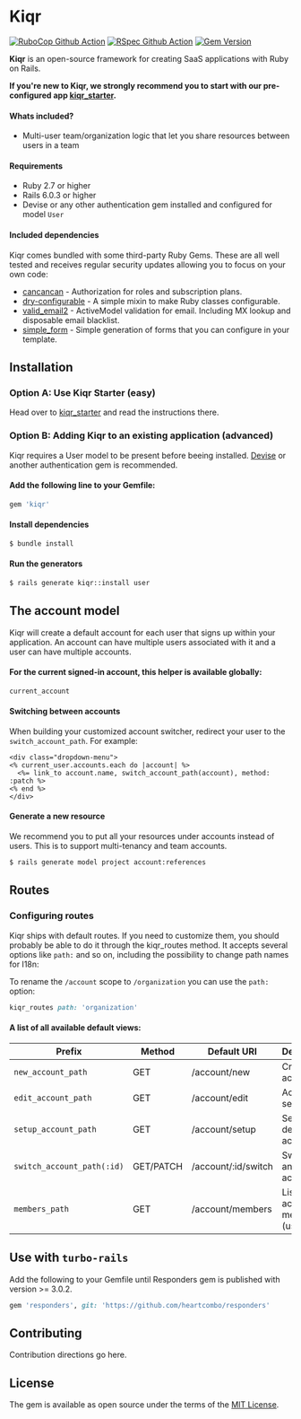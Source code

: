 
Kiqr
==============

[![RuboCop Github Action](https://github.com/kiqr/kiqr/actions/workflows/rubocop.yml/badge.svg)](https://github.com/kiqr/kiqr/actions/workflows/rubocop.yml)
[![RSpec Github Action](https://github.com/kiqr/kiqr/actions/workflows/rspec.yml/badge.svg)](https://github.com/kiqr/kiqr/actions/workflows/rspec.yml)
[![Gem Version](https://badge.fury.io/rb/kiqr.svg)](https://badge.fury.io/rb/kiqr)

**Kiqr** is an open-source framework for creating SaaS applications with Ruby on Rails.

**If you're new to Kiqr, we strongly recommend you to start with our pre-configured app [kiqr_starter](https://github.com/kiqr/kiqr_starter).**

#### Whats included?
- Multi-user team/organization logic that let you share resources between users in a team

#### Requirements

- Ruby 2.7 or higher
- Rails 6.0.3 or higher
- Devise or any other authentication gem installed and configured for model ```User```

#### Included dependencies

Kiqr comes bundled with some third-party Ruby Gems. These are all well tested and receives regular security updates allowing you to focus on your own code:
- [cancancan](https://github.com/CanCanCommunity/cancancan) - Authorization for roles and subscription plans.
- [dry-configurable](https://github.com/dry-rb/dry-configurable) - A simple mixin to make Ruby classes configurable.
- [valid_email2](https://github.com/micke/valid_email2) - ActiveModel validation for email. Including MX lookup and disposable email blacklist.
- [simple_form](https://github.com/heartcombo/simple_form) - Simple generation of forms that you can configure in your template.

## Installation
### Option A: Use Kiqr Starter (easy)
Head over to [kiqr_starter](https://github.com/kiqr/kiqr_starter) and read the instructions there.

### Option B: Adding Kiqr to an existing application (advanced)

Kiqr requires a User model to be present before beeing installed. [Devise](https://github.com/heartcombo/devise) or another authentication gem is recommended. 

#### Add the following line to your Gemfile:
```ruby
gem 'kiqr'
```

#### Install dependencies
```bash
$ bundle install
```

#### Run the generators
```bash
$ rails generate kiqr::install user
```

## The account model

Kiqr will create a default account for each user that signs up within your application. An account can have multiple users associated with it and a user can have multiple accounts.

#### For the current signed-in account, this helper is available globally:
```ruby
current_account
```

#### Switching between accounts
When building your customized account switcher, redirect your user to the ```switch_account_path```. For example: 
```html+erb
<div class="dropdown-menu">
<% current_user.accounts.each do |account| %>
  <%= link_to account.name, switch_account_path(account), method: :patch %>
<% end %>
</div>
```

#### Generate a new resource
We recommend you to put all your resources under accounts instead of users. This is to support multi-tenancy and team accounts.
```bash
$ rails generate model project account:references
```

## Routes

### Configuring routes
Kiqr ships with default routes. If you need to customize them, you should probably be able to do it through the kiqr_routes method. It accepts several options like ```path:``` and so on, including the possibility to change path names for I18n:

To rename the ```/account``` scope to ```/organization``` you can use the ```path:``` option:
```ruby
kiqr_routes path: 'organization'
```

#### A list of all available default views:

| Prefix | Method | Default URI | Description |
| --- | --- | --- | --- |
| `new_account_path` | GET | /account/new | Create an account |
| `edit_account_path` | GET | /account/edit | Account settings |
| `setup_account_path` | GET | /account/setup | Setup the default account |
| `switch_account_path(:id)` | GET/PATCH | /account/:id/switch | Switch to another account |
| `members_path` | GET | /account/members | List of account members (users) |

## Use with ``turbo-rails``
Add the following to your Gemfile until Responders gem is published with version >= 3.0.2. 
```ruby
gem 'responders', git: 'https://github.com/heartcombo/responders'
```

## Contributing
Contribution directions go here.

## License
The gem is available as open source under the terms of the [MIT License](https://opensource.org/licenses/MIT).
